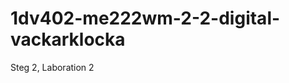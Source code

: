 1dv402-me222wm-2-2-digital-vackarklocka
=======================================

Steg 2, Laboration 2
